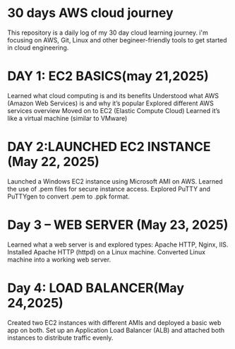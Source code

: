 # 30 days AWS cloud journey
This repository is a daily log of my 30 day cloud learning journey.
i'm focusing on AWS, Git, Linux and other begineer-friendly tools to get started in cloud engineering.

# DAY 1: EC2 BASICS(may 21,2025)
Learned what cloud computing is and its benefits
Understood what AWS (Amazon Web Services) is and why it’s popular
Explored different AWS services overview
Moved on to EC2 (Elastic Compute Cloud)
Learned it’s like a virtual machine (similar to VMware)

# DAY 2:LAUNCHED EC2 INSTANCE (May 22, 2025)
Launched a Windows EC2 instance using Microsoft AMI on AWS.
Learned the use of .pem files for secure instance access.
Explored PuTTY and PuTTYgen to convert .pem to .ppk format.

# Day 3 – WEB SERVER (May 23, 2025)
Learned what a web server is and explored types: Apache HTTP, Nginx, IIS.
Installed Apache HTTP (httpd) on a Linux machine.
Converted Linux machine into a working web server.

# Day 4: LOAD BALANCER(May 24,2025)
Created two EC2 instances with different AMIs and deployed a basic web app on both.
Set up an Application Load Balancer (ALB) and attached both instances to distribute traffic evenly.


